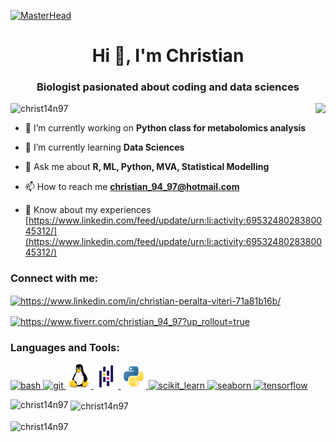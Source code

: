 [![MasterHead](https://media-exp1.licdn.com/dms/image/C4E16AQFG4UuC_l-E3Q/profile-displaybackgroundimage-shrink_350_1400/0/1653299429856?e=1664409600&v=beta&t=V68bgGstwwo3KjpauQMhKsaAH7AjWUxO-L1H42r2ICg)](https://Christ14n97.io)
<h1 align="center">Hi 👋, I'm Christian</h1>
<h3 align="center">Biologist pasionated about coding and data sciences</h3>

<img align="right" src="https://encrypted-tbn0.gstatic.com/images?q=tbn:ANd9GcRqdas29w9nPrpAzGAq_50xEHyBiOq9DAMekg&usqp=CAU">

<p align="left"> <img src="https://komarev.com/ghpvc/?username=christ14n97&label=Profile%20views&color=0e75b6&style=flat" alt="christ14n97" /> </p>



- 🔭 I’m currently working on **Python class for metabolomics analysis**

- 🌱 I’m currently learning **Data Sciences**

- 💬 Ask me about **R, ML, Python, MVA, Statistical Modelling**

- 📫 How to reach me **christian_94_97@hotmail.com**

- 📄 Know about my experiences [https://www.linkedin.com/feed/update/urn:li:activity:6953248028380045312/](https://www.linkedin.com/feed/update/urn:li:activity:6953248028380045312/)

<h3 align="left">Connect with me:</h3>
<p align="left">
<a href="https://linkedin.com/in/https://www.linkedin.com/in/christian-peralta-viteri-71a81b16b/" target="blank"><img align="center" src="https://raw.githubusercontent.com/rahuldkjain/github-profile-readme-generator/master/src/images/icons/Social/linked-in-alt.svg" alt="https://www.linkedin.com/in/christian-peralta-viteri-71a81b16b/" height="30" width="40" /></a>

<p align="left">
<a href="https://www.fiverr.com/christian_94_97?up_rollout=true" target="blank"><img align="center" src="https://encrypted-tbn0.gstatic.com/images?q=tbn:ANd9GcSgMAEKw_kMgCgocqFRdVMmAIWFOWSkGd7JYUUakLTX3Q&s" alt="https://www.fiverr.com/christian_94_97?up_rollout=true" height="60" width="100" /></a>
</p>


<h3 align="left">Languages and Tools:</h3>
<p align="left"> <a href="https://www.gnu.org/software/bash/" target="_blank" rel="noreferrer"> <img src="https://www.vectorlogo.zone/logos/gnu_bash/gnu_bash-icon.svg" alt="bash" width="40" height="40"/> </a> <a href="https://git-scm.com/" target="_blank" rel="noreferrer"> <img src="https://www.vectorlogo.zone/logos/git-scm/git-scm-icon.svg" alt="git" width="40" height="40"/> </a> <a href="https://www.linux.org/" target="_blank" rel="noreferrer"> <img src="https://raw.githubusercontent.com/devicons/devicon/master/icons/linux/linux-original.svg" alt="linux" width="40" height="40"/> </a> <a href="https://pandas.pydata.org/" target="_blank" rel="noreferrer"> <img src="https://raw.githubusercontent.com/devicons/devicon/2ae2a900d2f041da66e950e4d48052658d850630/icons/pandas/pandas-original.svg" alt="pandas" width="40" height="40"/> </a> <a href="https://www.python.org" target="_blank" rel="noreferrer"> <img src="https://raw.githubusercontent.com/devicons/devicon/master/icons/python/python-original.svg" alt="python" width="40" height="40"/> </a> <a href="https://scikit-learn.org/" target="_blank" rel="noreferrer"> <img src="https://upload.wikimedia.org/wikipedia/commons/0/05/Scikit_learn_logo_small.svg" alt="scikit_learn" width="40" height="40"/> </a> <a href="https://seaborn.pydata.org/" target="_blank" rel="noreferrer"> <img src="https://seaborn.pydata.org/_images/logo-mark-lightbg.svg" alt="seaborn" width="40" height="40"/> </a> <a href="https://www.tensorflow.org" target="_blank" rel="noreferrer"> <img src="https://www.vectorlogo.zone/logos/tensorflow/tensorflow-icon.svg" alt="tensorflow" width="40" height="40"/> </a> </p>

<p><img align="left" src="https://github-readme-stats.vercel.app/api/top-langs?username=christ14n97&show_icons=true&locale=en&layout=compact" alt="christ14n97" /></p>

<p>&nbsp;<img align="center" src="https://github-readme-stats.vercel.app/api?username=christ14n97&show_icons=true&locale=en" alt="christ14n97" /></p>

<p><img align="center" src="https://github-readme-streak-stats.herokuapp.com/?user=christ14n97&" alt="christ14n97" /></p>
